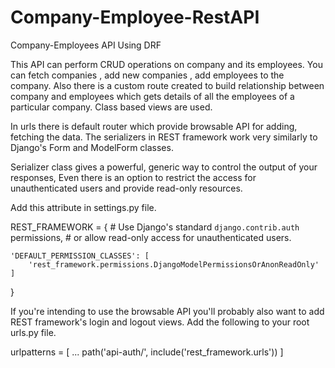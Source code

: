 # Company-Employee-RestAPI
Company-Employees API Using DRF

This API can perform CRUD operations on company and its employees.
You can fetch companies , add new companies , add employees to the company.
Also there is a custom route created to build relationship between company and employees which gets details of all the employees of a particular company.
Class based views are used.

In urls there is default router which provide browsable API for adding, fetching the data.
The serializers in REST framework work very similarly to Django's Form and ModelForm classes. 

Serializer class gives a powerful, generic way to control the output of your responses,
Even there is an option to restrict the access for unauthenticated users and provide read-only resources.

Add this attribute in settings.py file.

REST_FRAMEWORK = {
    # Use Django's standard `django.contrib.auth` permissions,
    # or allow read-only access for unauthenticated users.
    
    'DEFAULT_PERMISSION_CLASSES': [
        'rest_framework.permissions.DjangoModelPermissionsOrAnonReadOnly'
    ]
}

If you're intending to use the browsable API you'll probably also want to add REST framework's login and logout views. Add the following to your root urls.py file.

urlpatterns = [
    ...
    path('api-auth/', include('rest_framework.urls'))
]

